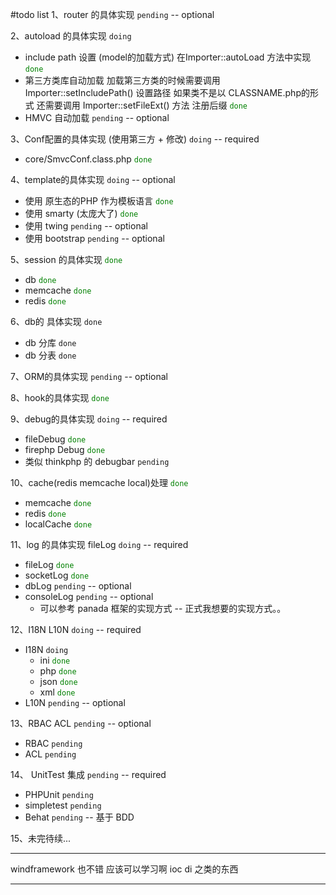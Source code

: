 #todo list
1、router 的具体实现   `pending`  -- optional

2、autoload 的具体实现   `doing`

   * include path 设置 (model的加载方式)  在Importer::autoLoad 方法中实现  <font color="green">`done`</font>
   * 第三方类库自动加载 加载第三方类的时候需要调用Importer::setIncludePath() 设置路径 如果类不是以 CLASSNAME.php的形式
     还需要调用 Importer::setFileExt() 方法 注册后缀 <font color="green">`done`</font>
   * HMVC 自动加载 `pending`  -- optional

3、Conf配置的具体实现 (使用第三方 + 修改)   `doing`  -- required

   * core/SmvcConf.class.php  <font color="green">`done`</font>

4、template的具体实现 `doing`  -- optional

   * 使用 原生态的PHP 作为模板语言  <font color="green">`done`</font>
   * 使用 smarty (太庞大了)  <font color="green">`done`</font>
   * 使用 twing  `pending` -- optional
   * 使用 bootstrap  `pending` -- optional

5、session 的具体实现   <font color="green">`done`</font>

   * db <font color="green">`done`</font>
   * memcache <font color="green">`done`</font>
   * redis <font color="green">`done`</font>

6、db的 具体实现   `done`

   * db 分库   `done`
   * db 分表   `done`

7、ORM的具体实现   `pending`   -- optional

8、hook的具体实现   <font color="green">`done`</font>

9、debug的具体实现  `doing`   -- required

  * fileDebug  <font color="green">`done`</font>
  * firephp Debug   <font color="green">`done`</font>
  * 类似 thinkphp 的 debugbar  `pending`

10、cache(redis memcache local)处理   <font color="green">`done`</font>

   * memcache <font color="green">`done`</font>
   * redis   <font color="green">`done`</font>
   * localCache  <font color="green">`done`</font>


11、log 的具体实现   fileLog  `doing`  -- required

   * fileLog  <font color="green">`done`</font>
   * socketLog <font color="green">`done`</font>
   * dbLog  `pending` -- optional
   * consoleLog `pending` -- optional
      * 可以参考 panada 框架的实现方式 -- 正式我想要的实现方式。。

12、I18N L10N   `doing`  -- required

   * I18N  `doing`
      * ini <font color="green">`done`</font>
      * php <font color="green">`done`</font>
      * json <font color="green">`done`</font>
      * xml <font color="green">`done`</font>
   * L10N  `pending` -- optional

13、RBAC ACL  `pending`   -- optional

   * RBAC   `pending`
   * ACL   `pending`

14、 UnitTest 集成  `pending`  -- required 

   * PHPUnit `pending`
   * simpletest `pending`
   * Behat `pending`  -- 基于 BDD

15、未完待续...

----

 windframework 也不错 应该可以学习啊 ioc di 之类的东西

----